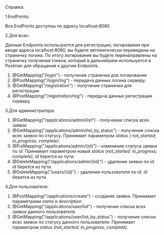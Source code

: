 Справка:

1.EndPoints:

Все EndPoints доступны по адресу localhost:8080

2.Для всех:

Данные Endpoints используются для регистрации, логирования при вводе адреса localhost:8080,
вы будете автоматически переведены на страничку логина.
По итогу логирования вы будете перенаправлены на страничку получения токена, который
в дальнейшем используется в Postman для обращения к другим Endpoints.

1. @GetMapping("/login") - получение странички для логирования
2. @PostMapping("/login/log") - передача данных логина серверу.
3. @GetMapping("/registration") - получение странички для регистрации
4. @PostMapping("/registration/reg") - передача данных регистрации серверу.

3.Для администратора:

1. @GetMapping("/applications/admin/list") - получение списка всех заявок
2. @GetMapping("/applications/admin/list_by_status") - получение списка всех заявок по статусу. Принимает параметром *status (
   not_started; in_progress; complete)*.
3. @PutMapping("/applications/admin/{id}") - изменение статуса заявки по *id*. Принимает параметром новый *status (not_started;
   in_progress; complete)*, *id* берется из пути.
4. @DeleteMapping("/applications/admin/{id}") - удаление заявки по *id*. *id* берется из пути.
5. @DeleteMapping("/users/{id}") - удаление пользователя по *id*. *id* берется из пути.

4.Для пользователя:

1. @PostMapping("/applications/create") - создание заявки. Принимает параметрами *name* и *description*.
2. @GetMapping("/applications/user/list") - получение списка всех заявок данного пользователя.
3. @GetMapping("/applications/user/list_by_status") - получение списка всех заявок по статусу данного пользователя. Принимает
   параметром *status (not_started; in_progress; complete)*.
